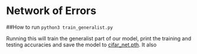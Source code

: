 # Network of Errors

##How to run
`python3 train_generalist.py`

Running this will train the generalist part of our model, print the training and testing accuracies and save the model to [cifar_net.pth](./cifar_net.pth).
It also 